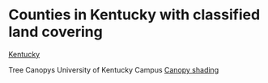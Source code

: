 # Counties in Kentucky with classified land covering
[Kentucky](Layout1.jpg)

Tree Canopys University of Kentucky Campus
[Canopy shading](treemodel.jpg)
